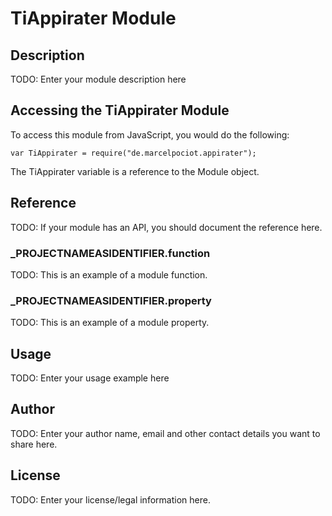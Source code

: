 # TiAppirater Module

## Description

TODO: Enter your module description here

## Accessing the TiAppirater Module

To access this module from JavaScript, you would do the following:

	var TiAppirater = require("de.marcelpociot.appirater");

The TiAppirater variable is a reference to the Module object.	

## Reference

TODO: If your module has an API, you should document
the reference here.

### ___PROJECTNAMEASIDENTIFIER__.function

TODO: This is an example of a module function.

### ___PROJECTNAMEASIDENTIFIER__.property

TODO: This is an example of a module property.

## Usage

TODO: Enter your usage example here

## Author

TODO: Enter your author name, email and other contact
details you want to share here. 

## License

TODO: Enter your license/legal information here.

